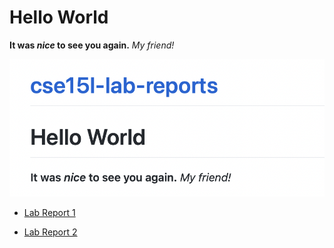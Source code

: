 # Hello World
**It was *nice* to see you again.** *My friend!*

![image](LabWeek0.PNG)

* [Lab Report 1](lab-report-1-week-0.html)

* [Lab Report 2](week1_lab2.html)
